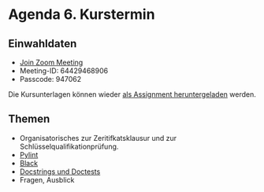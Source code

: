 # Agenda 6. Kurstermin

## Einwahldaten
* [Join Zoom Meeting](https://uni-mannheim.zoom.us/j/64429468906?pwd=TkdFQmNmdUFyQ3NRTkVlK3dRa2Nkdz09) 
* Meeting-ID: 64429468906
* Passcode: 947062

Die Kursunterlagen können wieder [als Assignment heruntergeladen](https://classroom.github.com/a/rTTQDwVT) werden.

## Themen 

* Organisatorisches zur Zeritifkatsklausur und zur Schlüsselqualifikationprüfung.
* [Pylint](01_pylint.md)
* [Black](03_black.md)
* [Docstrings und Doctests](06_docstringtest.md)
* Fragen, Ausblick